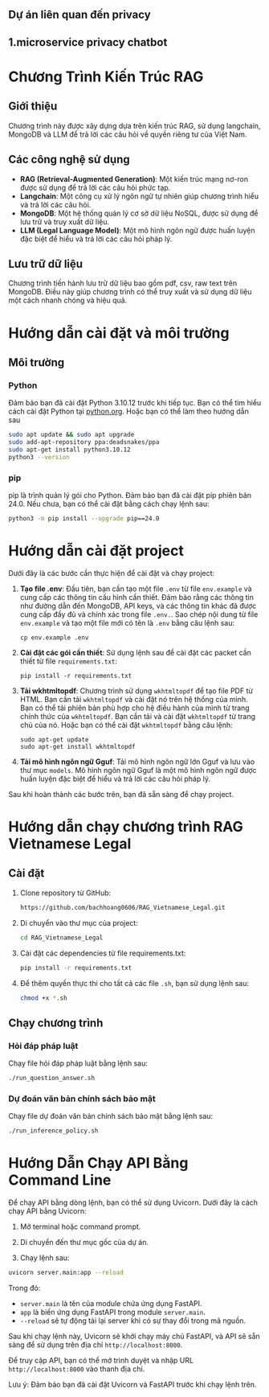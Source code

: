 ## Dự án liên quan đến privacy

## 1.microservice privacy chatbot

# Chương Trình Kiến Trúc RAG

## Giới thiệu

Chương trình này được xây dựng dựa trên kiến trúc RAG, sử dụng langchain, MongoDB và LLM để trả lời các câu hỏi về quyền riêng tư của Việt Nam.

## Các công nghệ sử dụng

- **RAG (Retrieval-Augmented Generation)**: Một kiến trúc mạng nơ-ron được sử dụng để trả lời các câu hỏi phức tạp.
- **Langchain**: Một công cụ xử lý ngôn ngữ tự nhiên giúp chương trình hiểu và trả lời các câu hỏi.
- **MongoDB**: Một hệ thống quản lý cơ sở dữ liệu NoSQL, được sử dụng để lưu trữ và truy xuất dữ liệu.
- **LLM (Legal Language Model)**: Một mô hình ngôn ngữ được huấn luyện đặc biệt để hiểu và trả lời các câu hỏi pháp lý.

## Lưu trữ dữ liệu

Chương trình tiến hành lưu trữ dữ liệu bao gồm pdf, csv, raw text trên MongoDB. Điều này giúp chương trình có thể truy xuất và sử dụng dữ liệu một cách nhanh chóng và hiệu quả.

# Hướng dẫn cài đặt và môi trường

## Môi trường

### Python

Đảm bảo bạn đã cài đặt Python 3.10.12 trước khi tiếp tục. Bạn có thể tìm hiểu cách cài đặt Python tại [python.org](https://www.python.org/downloads/).
Hoặc bạn có thể làm theo hướng dẫn sau
```bash
sudo apt update && sudo apt upgrade
sudo add-apt-repository ppa:deadsnakes/ppa
sudo apt-get install python3.10.12
python3 --version
```

### pip

pip là trình quản lý gói cho Python. Đảm bảo bạn đã cài đặt pip phiên bản 24.0. Nếu chưa, bạn có thể cài đặt bằng cách chạy lệnh sau:

```bash
python3 -m pip install --upgrade pip==24.0
```

# Hướng dẫn cài đặt project

Dưới đây là các bước cần thực hiện để cài đặt và chạy project:

1. **Tạo file .env**: 
    Đầu tiên, bạn cần tạo một file `.env` từ file `env.example` và cung cấp các thông tin cấu hình cần thiết. Đảm bảo rằng các thông tin như đường dẫn đến MongoDB, API keys, và các thông tin khác đã được cung cấp đầy đủ và chính xác trong file `.env.`. Sao chép nội dung từ file `env.example` và tạo một file mới có tên là `.env` bằng câu lệnh sau:
    ```
    cp env.example .env
    ```

2. **Cài đặt các gói cần thiết**:
    Sử dụng lệnh sau để cài đặt các packet cần thiết từ file `requirements.txt`:
    ```
    pip install -r requirements.txt
    ```

3. **Tải wkhtmltopdf**: 
    Chương trình sử dụng `wkhtmltopdf` để tạo file PDF từ HTML. Bạn cần tải `wkhtmltopdf` và cài đặt nó trên hệ thống của mình. Bạn có thể tải phiên bản phù hợp cho hệ điều hành của mình từ trang chính thức của `wkhtmltopdf`. Bạn cần tải và cài đặt `wkhtmltopdf` từ trang chủ của nó. Hoặc bạn có thể cài đặt `wkhtmltopdf` bằng câu lệnh:
    ```
    sudo apt-get update
    sudo apt-get install wkhtmltopdf
    ```

4. **Tải mô hình ngôn ngữ Gguf**: Tải mô hình ngôn ngữ lớn Gguf và lưu vào thư mục `models`. Mô hình ngôn ngữ Gguf là một mô hình ngôn ngữ được huấn luyện đặc biệt để hiểu và trả lời các câu hỏi pháp lý.

Sau khi hoàn thành các bước trên, bạn đã sẵn sàng để chạy project.

# Hướng dẫn chạy chương trình RAG Vietnamese Legal

## Cài đặt

1. Clone repository từ GitHub:

    ```bash
    https://github.com/bachhoang0606/RAG_Vietnamese_Legal.git
    ```

2. Di chuyển vào thư mục của project:

    ```bash
    cd RAG_Vietnamese_Legal
    ```

3. Cài đặt các dependencies từ file requirements.txt:

    ```bash
    pip install -r requirements.txt
    ```
4. Để thêm quyền thực thi cho tất cả các file `.sh`, bạn sử dụng lệnh sau:

    ```bash
    chmod +x *.sh
    ```

## Chạy chương trình

### Hỏi đáp pháp luật

Chạy file hỏi đáp pháp luật bằng lệnh sau:

```bash
./run_question_answer.sh
```

### Dự đoán văn bản chính sách bảo mật

Chạy file dự đoán văn bản chính sách bảo mật bằng lệnh sau:

```bash
./run_inference_policy.sh
```

# Hướng Dẫn Chạy API Bằng Command Line

Để chạy API bằng dòng lệnh, bạn có thể sử dụng Uvicorn. Dưới đây là cách chạy API bằng Uvicorn:

1. Mở terminal hoặc command prompt.

2. Di chuyển đến thư mục gốc của dự án.

3. Chạy lệnh sau:

```bash
uvicorn server.main:app --reload
```

Trong đó:

- `server.main` là tên của module chứa ứng dụng FastAPI.
- `app` là biến ứng dụng FastAPI trong module `server.main`.
- `--reload` sẽ tự động tải lại server khi có sự thay đổi trong mã nguồn.

Sau khi chạy lệnh này, Uvicorn sẽ khởi chạy máy chủ FastAPI, và API sẽ sẵn sàng để sử dụng trên địa chỉ `http://localhost:8000`.

Để truy cập API, bạn có thể mở trình duyệt và nhập URL `http://localhost:8000` vào thanh địa chỉ.


Lưu ý: Đảm bảo bạn đã cài đặt Uvicorn và FastAPI trước khi chạy lệnh trên.
